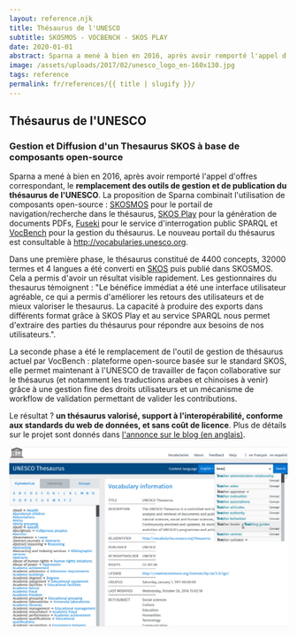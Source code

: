 ```yaml
---
layout: reference.njk
title: Thésaurus de l'UNESCO
subtitle: SKOSMOS - VOCBENCH - SKOS PLAY
date: 2020-01-01
abstract: Sparna a mené à bien en 2016, après avoir remporté l'appel d'offres correspondant, le remplacement des outils de gestion et de publication du thésaurus de l'UNESCO.
image: /assets/uploads/2017/02/unesco_logo_en-160x130.jpg
tags: reference
permalink: fr/references/{{ title | slugify }}/
---
```


## Thésaurus de l'UNESCO

### Gestion et Diffusion d'un Thesaurus SKOS à base de composants open-source

Sparna a mené à bien en 2016, après avoir remporté l'appel d'offres correspondant, le **remplacement des outils de gestion et de publication du thésaurus de l'UNESCO**. La proposition de Sparna combinait l'utilisation de composants open-source : [SKOSMOS](http://skosmos.org/) pour le portail de navigation/recherche dans le thésaurus, [SKOS Play](https://labs.sparna.fr/skos-play/) pour la génération de documents PDFs, [Fuseki](https://jena.apache.org/documentation/fuseki2/) pour le service d'interrogation public SPARQL et [VocBench](http://vocbench.uniroma2.it/) pour la gestion du thésaurus. Le nouveau portail du thésaurus est consultable à http://vocabularies.unesco.org.

Dans une première phase, le thésaurus constitué de 4400 concepts, 32000 termes et 4 langues a été converti en [SKOS](https://www.sparna.fr/skos/SKOS-traduction-francais.html) puis publié dans SKOSMOS. Cela a permis d'avoir un résultat visible rapidement. Les gestionnaires du thesaurus témoignent : "Le bénéfice immédiat a été une interface utilisateur agréable, ce qui a permis d'améliorer les retours des utilisateurs et de mieux valoriser le thesaurus. La capacité à produire des exports dans différents format grâce à SKOS Play et au service SPARQL nous permet d'extraire des parties du thésaurus pour répondre aux besoins de nos utilisateurs.".

La seconde phase a été le remplacement de l'outil de gestion de thésaurus actuel par VocBench : plateforme open-source basée sur le standard SKOS, elle permet maintenant à l'UNESCO de travailler de façon collaborative sur le thésaurus (et notamment les traductions arabes et chinoises à venir) grâce à une gestion fine des droits utilisateurs et un mécanisme de workflow de validation permettant de valider les contributions.

Le résultat ? **un thésaurus valorisé, support à l'interopérabilité, conforme aux standards du web de données, et sans coût de licence**. Plus de détails sur le projet sont donnés dans [l'annonce sur le blog (en anglais)](https://blog.sparna.fr/2017/02/06/unesco-thesaurus-published-with-semantic-web-standards-and-open-source-software/).


![screenshot scoLOMFR](/assets/uploads/2017/02/screenshot-skosmos-small1.png)